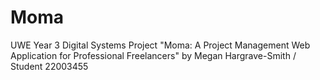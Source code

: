 # Moma
UWE Year 3 Digital Systems Project "Moma: A Project Management Web Application for Professional Freelancers" by Megan Hargrave-Smith / Student 22003455
